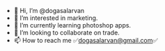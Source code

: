 - 👋 Hi, I’m @dogasalarvan
- 👀 I’m interested in marketing. 
- 🌱 I’m currently learning photoshop apps. 
- 💞️ I’m looking to collaborate on trade. 
- 📫 How to reach me ✅dogasalarvan@gmail.com✅

<!---
dogasalarvan/dogasalarvan is a ✨ special ✨ repository because its `README.md` (this file) appears on your GitHub profile.
You can click the Preview link to take a look at your changes.
--->
